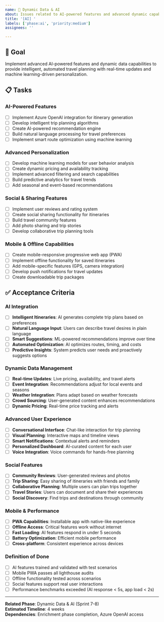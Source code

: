 ```yaml
---
name: 🤖 Dynamic Data & AI
about: Issues related to AI-powered features and advanced dynamic capabilities
title: '[AI] '
labels: ['phase:ai', 'priority:medium']
assignees: ''

---
```


## 🎯 Goal
Implement advanced AI-powered features and dynamic data capabilities to provide intelligent, automated travel planning with real-time updates and machine learning-driven personalization.

## 📋 Tasks

### AI-Powered Features
- [ ] Implement Azure OpenAI integration for itinerary generation
- [ ] Develop intelligent trip planning algorithms
- [ ] Create AI-powered recommendation engine
- [ ] Build natural language processing for travel preferences
- [ ] Implement smart route optimization using machine learning

### Advanced Personalization
- [ ] Develop machine learning models for user behavior analysis
- [ ] Create dynamic pricing and availability tracking
- [ ] Implement advanced filtering and search capabilities
- [ ] Build predictive analytics for travel trends
- [ ] Add seasonal and event-based recommendations

### Social & Sharing Features
- [ ] Implement user reviews and rating system
- [ ] Create social sharing functionality for itineraries
- [ ] Build travel community features
- [ ] Add photo sharing and trip stories
- [ ] Develop collaborative trip planning tools

### Mobile & Offline Capabilities
- [ ] Create mobile-responsive progressive web app (PWA)
- [ ] Implement offline functionality for saved itineraries
- [ ] Add mobile-specific features (GPS, camera integration)
- [ ] Develop push notifications for travel updates
- [ ] Create downloadable trip packages

## ✅ Acceptance Criteria

### AI Integration
- [ ] **Intelligent Itineraries**: AI generates complete trip plans based on preferences
- [ ] **Natural Language Input**: Users can describe travel desires in plain language
- [ ] **Smart Suggestions**: ML-powered recommendations improve over time
- [ ] **Automated Optimization**: AI optimizes routes, timing, and costs
- [ ] **Predictive Insights**: System predicts user needs and proactively suggests options

### Dynamic Data Management
- [ ] **Real-time Updates**: Live pricing, availability, and travel alerts
- [ ] **Event Integration**: Recommendations adjust for local events and seasons
- [ ] **Weather Integration**: Plans adapt based on weather forecasts
- [ ] **Crowd Sourcing**: User-generated content enhances recommendations
- [ ] **Dynamic Pricing**: Real-time price tracking and alerts

### Advanced User Experience
- [ ] **Conversational Interface**: Chat-like interaction for trip planning
- [ ] **Visual Planning**: Interactive maps and timeline views
- [ ] **Smart Notifications**: Contextual alerts and reminders
- [ ] **Personalized Dashboard**: AI-curated content for each user
- [ ] **Voice Integration**: Voice commands for hands-free planning

### Social Features
- [ ] **Community Reviews**: User-generated reviews and photos
- [ ] **Trip Sharing**: Easy sharing of itineraries with friends and family
- [ ] **Collaborative Planning**: Multiple users can plan trips together
- [ ] **Travel Stories**: Users can document and share their experiences
- [ ] **Social Discovery**: Find trips and destinations through community

### Mobile & Performance
- [ ] **PWA Capabilities**: Installable app with native-like experience
- [ ] **Offline Access**: Critical features work without internet
- [ ] **Fast Loading**: AI features respond in under 5 seconds
- [ ] **Battery Optimization**: Efficient mobile performance
- [ ] **Cross-platform**: Consistent experience across devices

### Definition of Done
- [ ] AI features trained and validated with test scenarios
- [ ] Mobile PWA passes all lighthouse audits
- [ ] Offline functionality tested across scenarios
- [ ] Social features support real user interactions
- [ ] Performance benchmarks exceeded (AI response < 5s, app load < 2s)

---

**Related Phase**: Dynamic Data & AI (Sprint 7-8)  
**Estimated Timeline**: 4 weeks  
**Dependencies**: Enrichment phase completion, Azure OpenAI access